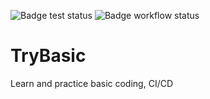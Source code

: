 ![Badge test status](https://gist.githubusercontent.com/teerayuthton/55f85dc86097c787b88dbe003332e467/raw/fed63267987010274f989c71b43abe53512047b1/badge.svg) ![Badge workflow status](https://github.com/teerayuthton/TryBasic/actions/workflows/github-actions-cicd.yml/badge.svg)



# TryBasic
Learn and practice basic coding, CI/CD
